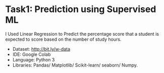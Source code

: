 # Task1: Prediction using Supervised ML

I Used Linear Regression to Predict the percentage score that a student is expected to score based on the number of study hours.
* Dataset: http://bit.ly/w-data
* IDE: Google Colab
* Language: Python 3
* Libraries: Pandas/ Matplotlib/ Scikit-learn/ seaborn/ Numpy.

